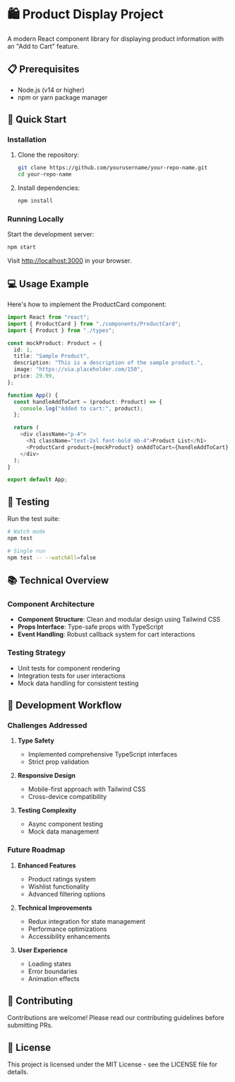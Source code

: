 # 🛍️ Product Display Project

A modern React component library for displaying product information with an "Add to Cart" feature.

## 📋 Prerequisites

- Node.js (v14 or higher)
- npm or yarn package manager

## 🚀 Quick Start

### Installation

1. Clone the repository:

   ```bash
   git clone https://github.com/yourusername/your-repo-name.git
   cd your-repo-name
   ```

2. Install dependencies:
   ```bash
   npm install
   ```

### Running Locally

Start the development server:

```bash
npm start
```

Visit [http://localhost:3000](http://localhost:3000) in your browser.

## 💻 Usage Example

Here's how to implement the ProductCard component:

```typescript
import React from "react";
import { ProductCard } from "./components/ProductCard";
import { Product } from "./types";

const mockProduct: Product = {
  id: 1,
  title: "Sample Product",
  description: "This is a description of the sample product.",
  image: "https://via.placeholder.com/150",
  price: 29.99,
};

function App() {
  const handleAddToCart = (product: Product) => {
    console.log("Added to cart:", product);
  };

  return (
    <div className="p-4">
      <h1 className="text-2xl font-bold mb-4">Product List</h1>
      <ProductCard product={mockProduct} onAddToCart={handleAddToCart} />
    </div>
  );
}

export default App;
```

## 🧪 Testing

Run the test suite:

```bash
# Watch mode
npm test

# Single run
npm test -- --watchAll=false
```

## 📚 Technical Overview

### Component Architecture

- **Component Structure**: Clean and modular design using Tailwind CSS
- **Props Interface**: Type-safe props with TypeScript
- **Event Handling**: Robust callback system for cart interactions

### Testing Strategy

- Unit tests for component rendering
- Integration tests for user interactions
- Mock data handling for consistent testing

## 🔄 Development Workflow

### Challenges Addressed

1. **Type Safety**

   - Implemented comprehensive TypeScript interfaces
   - Strict prop validation

2. **Responsive Design**

   - Mobile-first approach with Tailwind CSS
   - Cross-device compatibility

3. **Testing Complexity**
   - Async component testing
   - Mock data management

### Future Roadmap

1. **Enhanced Features**

   - Product ratings system
   - Wishlist functionality
   - Advanced filtering options

2. **Technical Improvements**

   - Redux integration for state management
   - Performance optimizations
   - Accessibility enhancements

3. **User Experience**
   - Loading states
   - Error boundaries
   - Animation effects

## 🤝 Contributing

Contributions are welcome! Please read our contributing guidelines before submitting PRs.

## 📄 License

This project is licensed under the MIT License - see the LICENSE file for details.
